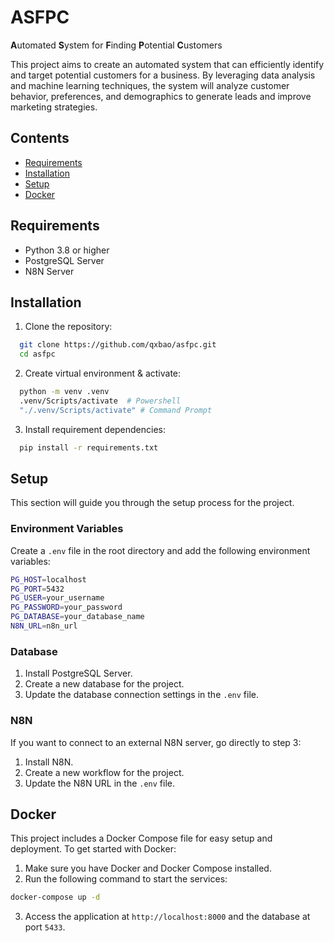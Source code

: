 # ASFPC
**A**utomated **S**ystem for **F**inding **P**otential **C**ustomers

This project aims to create an automated system that can efficiently identify and target potential customers for a business. By leveraging data analysis and machine learning techniques, the system will analyze customer behavior, preferences, and demographics to generate leads and improve marketing strategies.

## Contents
- [Requirements](#requirements)
- [Installation](#installation)
- [Setup](#setup)
- [Docker](#docker)

## Requirements
- Python 3.8 or higher
- PostgreSQL Server
- N8N Server

## Installation
1. Clone the repository:
```bash
  git clone https://github.com/qxbao/asfpc.git
  cd asfpc
```
2. Create virtual environment & activate:
```bash
  python -m venv .venv
  .venv/Scripts/activate  # Powershell
  "./.venv/Scripts/activate" # Command Prompt
```
3. Install requirement dependencies:
```bash
  pip install -r requirements.txt
```

## Setup
This section will guide you through the setup process for the project.

### Environment Variables
Create a `.env` file in the root directory and add the following environment variables:
```bash
PG_HOST=localhost
PG_PORT=5432
PG_USER=your_username
PG_PASSWORD=your_password
PG_DATABASE=your_database_name
N8N_URL=n8n_url
```

### Database
  1. Install PostgreSQL Server.
  2. Create a new database for the project.
  3. Update the database connection settings in the `.env` file.

### N8N
If you want to connect to an external N8N server, go directly to step 3:

  1. Install N8N.
  2. Create a new workflow for the project.
  3. Update the N8N URL in the `.env` file.

## Docker
This project includes a Docker Compose file for easy setup and deployment. To get started with Docker:

1. Make sure you have Docker and Docker Compose installed.
2. Run the following command to start the services:
```bash
docker-compose up -d
```
3. Access the application at `http://localhost:8000` and the database at port `5433`.